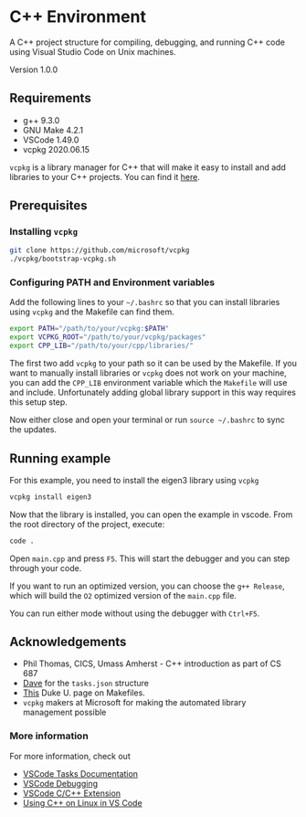 # C++ Environment

A C++ project structure for compiling, debugging, and running C++ code using Visual Studio Code on Unix machines.

Version 1.0.0

## Requirements

* g++ 9.3.0
* GNU Make 4.2.1
* VSCode 1.49.0
* vcpkg 2020.06.15

`vcpkg` is a library manager for C++ that will make it easy to install and add libraries to your C++ projects. You can find it [here](https://github.com/Microsoft/vcpkg).

## Prerequisites

### Installing `vcpkg`

```bash
git clone https://github.com/microsoft/vcpkg
./vcpkg/bootstrap-vcpkg.sh
```

### Configuring PATH and Environment variables

Add the following lines to your `~/.bashrc` so that you can install libraries using `vcpkg` and the Makefile can find them.

```bash
export PATH="/path/to/your/vcpkg:$PATH"
export VCPKG_ROOT="/path/to/your/vcpkg/packages"
export CPP_LIB="/path/to/your/cpp/libraries/"
```

The first two add `vcpkg` to your path so it can be used by the Makefile. If you want to manually install libraries or `vcpkg` does not work on your machine, you can add the `CPP_LIB` environment variable which the `Makefile` will use and include. Unfortunately adding global library support in this way requires this setup step. 

Now either close and open your terminal or run `source ~/.bashrc` to sync the updates.

## Running example

For this example, you need to install the eigen3 library using `vcpkg`

```bash
vcpkg install eigen3
```

Now that the library is installed, you can open the example in vscode. From the root directory of the project, execute:

```bash
code .
```

Open `main.cpp` and press `F5`. This will start the debugger and you can step through your code. 

If you want to run an optimized version, you can choose the `g++ Release`, which will build the `O2` optimized version of the `main.cpp` file.

You can run either mode without using the debugger with `Ctrl+F5`.

## Acknowledgements

* Phil Thomas, CICS, Umass Amherst - C++ introduction as part of CS 687
* [Dave](https://dev.to/tardisgallifrey) for the `tasks.json` structure
* [This](https://www2.cs.duke.edu/courses/spring04/cps108/resources/makefiles/sample.html) Duke U. page on Makefiles.
* `vcpkg` makers at Microsoft for making the automated library management possible

### More information

For more information, check out

* [VSCode Tasks Documentation](https://code.visualstudio.com/Docs/editor/tasks)
* [VSCode Debugging](https://code.visualstudio.com/Docs/editor/debugging)
* [VSCode C/C++ Extension](https://marketplace.visualstudio.com/items?itemName=ms-vscode.cpptools)
* [Using C++ on Linux in VS Code](https://code.visualstudio.com/docs/cpp/config-linux)